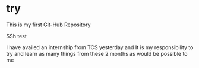 # try

This is my first Git-Hub Repository

SSh test

I have availed an internship from TCS yesterday and It is my responsibility to try and learn as many things from these 2 months as would be possible to me

